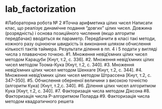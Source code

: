 # lab_factorization 
#Лабораторна робота № 2
#Точна арифметика цілих чисел
Написати клас, що реалізує динамічне подання “довгих” цілих чисел. Довжина
(розрядність) і основа позиційного числення (якщо алгоритм передбачає) вводяться як
параметр. Передбачити в класі такі методи, кожного разу оцінюючи швидкість їх
виконання шляхом обчислення кількості тактів таймера. Результати ділення в пп. 4 і 5
подати у вигляді числа з плаваючою точкою.
#1. Множення невід’ємних цілих чисел методом Карацуби [Кнут, т.2, с. 336].
#2. Множення невід’ємних цілих чисел методом Тоома-Кука [Кнут, т.2, с. 340].
#3. Множення невід’ємних цілих чисел методом Шенхаге [Кнут, т.2, с. 344].
#4. Множення невід’ємних цілих чисел методом Штрассена [Кнут, т.2, с. 347–350].
#5. Обчислення оберненої величини з високою точністю (алгоритм Кука) [Кнут, т.2,с. 340].
#6. Ділення цілих чисел алгоритмом Кука [Кнут, т.2, с. 340].
#7. Факторизація числа методом Діксона
#8. Факторизація числа P-алгоритмом Поларда
#9. Факторизація числа методом квадратичного решета
